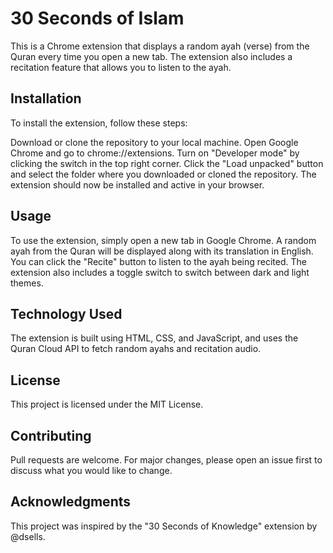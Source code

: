 # 30 Seconds of Islam
This is a Chrome extension that displays a random ayah (verse) from the Quran every time you open a new tab. The extension also includes a recitation feature that allows you to listen to the ayah.

## Installation
To install the extension, follow these steps:

Download or clone the repository to your local machine.
Open Google Chrome and go to chrome://extensions.
Turn on "Developer mode" by clicking the switch in the top right corner.
Click the "Load unpacked" button and select the folder where you downloaded or cloned the repository.
The extension should now be installed and active in your browser.

## Usage
To use the extension, simply open a new tab in Google Chrome. A random ayah from the Quran will be displayed along with its translation in English. You can click the "Recite" button to listen to the ayah being recited. The extension also includes a toggle switch to switch between dark and light themes.

## Technology Used
The extension is built using HTML, CSS, and JavaScript, and uses the Quran Cloud API to fetch random ayahs and recitation audio.

## License
This project is licensed under the MIT License.

## Contributing
Pull requests are welcome. For major changes, please open an issue first to discuss what you would like to change.

## Acknowledgments
This project was inspired by the "30 Seconds of Knowledge" extension by @dsells.
